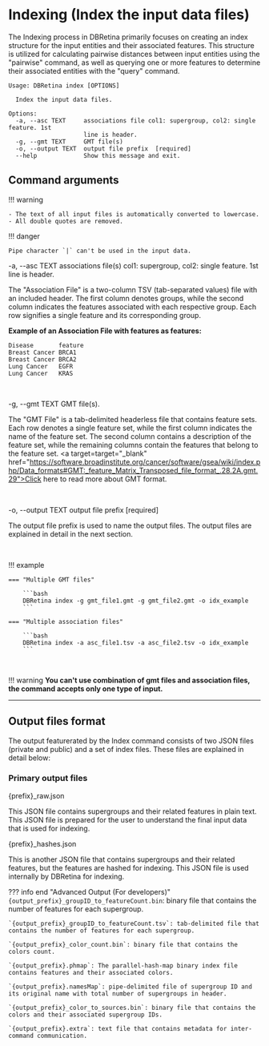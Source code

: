 # Indexing (Index the input data files)

The Indexing process in DBRetina primarily focuses on creating an index structure for the input entities and their associated features.
This structure is utilized for calculating pairwise distances between input entities using the "pairwise" command, as well as querying one or more features to determine their associated entities with the "query" command.

```
Usage: DBRetina index [OPTIONS]

  Index the input data files.

Options:
  -a, --asc TEXT     associations file col1: supergroup, col2: single feature. 1st
                     line is header.
  -g, --gmt TEXT     GMT file(s)
  -o, --output TEXT  output file prefix  [required]
  --help             Show this message and exit.
```

## Command arguments

!!! warning

    - The text of all input files is automatically converted to lowercase.
    - All double quotes are removed.
    
!!! danger

    Pipe character `|` can't be used in the input data.

<span class="cmd"> -a, --asc TEXT     associations file(s) col1: supergroup, col2: single feature. 1st line is header.</span>

The "Association File" is a two-column TSV (tab-separated values) file with an included header. The first column denotes groups, while the second column indicates the features associated with each respective group. Each row signifies a single feature and its corresponding group.

**Example of an Association File with features as features:**

```tsv
Disease       feature
Breast Cancer BRCA1
Breast Cancer BRCA2
Lung Cancer   EGFR
Lung Cancer   KRAS
```
<br>

<span class="cmd">-g, --gmt TEXT     GMT file(s).</span>

The "GMT File" is a tab-delimited headerless file that contains feature sets. Each row denotes a single feature set, while the first column indicates the name of the feature set. The second column contains a description of the feature set, while the remaining columns contain the features that belong to the feature set. <a target=target="_blank" href="https://software.broadinstitute.org/cancer/software/gsea/wiki/index.php/Data_formats#GMT:_feature_Matrix_Transposed_file_format_.28.2A.gmt.29">Click here to read more about GMT format.</a>

<br>

<span class="cmd">-o, --output TEXT  output file prefix  [required]</span>

The output file prefix is used to name the output files. The output files are explained in detail in the next section.


<br>

!!! example

    === "Multiple GMT files"

        ```bash
        DBRetina index -g gmt_file1.gmt -g gmt_file2.gmt -o idx_example
        ```

    === "Multiple association files"

        ```bash
        DBRetina index -a asc_file1.tsv -a asc_file2.tsv -o idx_example
        ```

<br>

!!! warning
      <b>You can't use combination of gmt files and association files, the command accepts only one type of input.</b>


---

## Output files format

The output featurerated by the Index command consists of two JSON files (private and public) and a set of index files. These files are explained in detail below:

### Primary output files

<span class="cmd"> {prefix}_raw.json </span>

This JSON file contains supergroups and their related features in plain text. This JSON file is prepared for the user to understand the final input data that is used for indexing.

<span class="cmd"> {prefix}_hashes.json </span>

This is another JSON file that contains supergroups and their related features, but the features are hashed for indexing. This JSON file is used internally by DBRetina for indexing.

??? info end "Advanced Output (For developers)"
    `{output_prefix}_groupID_to_featureCount.bin`: binary file that contains the number of features for each supergroup.

    `{output_prefix}_groupID_to_featureCount.tsv`: tab-delimited file that contains the number of features for each supergroup.

    `{output_prefix}_color_count.bin`: binary file that contains the colors count.

    `{output_prefix}.phmap`: The parallel-hash-map binary index file contains features and their associated colors.

    `{output_prefix}.namesMap`: pipe-delimited file of supergroup ID and its original name with total number of supergroups in header.

    `{output_prefix}_color_to_sources.bin`: binary file that contains the colors and their associated supergroup IDs.

    `{output_prefix}.extra`: text file that contains metadata for inter-command communication.
